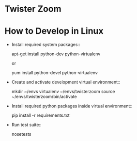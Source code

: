Twister Zoom
============

How to Develop in Linux
=======================

* Install required system packages::

    apt-get install python-dev python-virtualenv

    or

    yum install python-devel python-virtualenv

* Create and activate development virtual environment::

    mkdir ~/envs
    virtualenv ~/envs/twisterzoom
    source ~/envs/twisterzoom/bin/activate
    
* Install required python packages inside virtual environment::

    pip install -r requirements.txt

* Run test suite::

    nosetests
